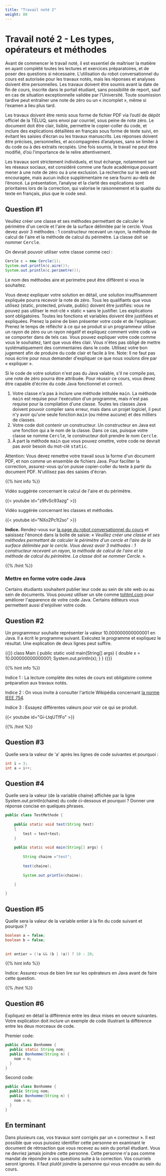 ```yaml
---
title: "Travail noté 2"
weight: 80
---
```


# Travail noté 2 - Les types, opérateurs et méthodes

Avant de commencer le travail noté, il est essentiel de maîtriser la matière en ayant complété toutes les lectures et exercices préparatoires, et de poser des questions si nécessaire. L’utilisation du robot conversationnel du cours est autorisée pour les travaux notés, mais les réponses et analyses doivent être personnelles. Les travaux doivent être soumis avant la date de fin de cours, inscrite dans le portail étudiant, sans possibilité de report, sauf en cas de situation exceptionnelle validée par l’Université. Toute soumission tardive peut entraîner une note de zéro ou un «&nbsp;incomplet&nbsp;», même si l’examen a lieu plus tard.

Les travaux doivent être remis sous forme de fichier PDF via l’outil de dépôt officiel de la TÉLUQ, sans envoi par courriel, sous peine de note zéro. Le document doit être clair, lisible, permettre le copier-coller du code, et inclure des explications détaillées en français sous forme de texte suivi, en évitant les saisies d’écran ou les travaux manuscrits. Les réponses doivent être précises, personnelles, et accompagnées d’analyses, sans se limiter à du code ou à des extraits recopiés. Une fois soumis, le travail ne peut être modifié, d’où l’importance de le relire attentivement.

Les travaux sont strictement individuels, et tout échange, notamment sur les réseaux sociaux, est considéré comme une faute académique pouvant mener à une note de zéro ou à une exclusion. La recherche sur le web est encouragée, mais aucun indice supplémentaire ne sera fourni au-delà de l’énoncé. La présentation, l’analyse et la clarté des explications sont prioritaires lors de la correction, qui valorise le raisonnement et la qualité du texte en français, plus que le code seul.
## Question #1

<p>Veuillez créer une classe et ses méthodes permettant de calculer le périmètre d'un cercle et l'aire de la surface délimitée par le cercle. Vous devez avoir 3 méthodes : 1 constructeur recevant un rayon, la méthode de calcul de l'aire et la méthode de calcul du périmètre. La classe doit se nommer <tt>Cercle</tt>.</p>

<p>On devrait pouvoir utiliser votre classe comme ceci :
</p>


```java {style=github}
Cercle c = new Cercle(1);
System.out.println(c.aire());
System.out.println(c.perimetre());
```

Le nom des méthodes aire et perimetre peut être différent si vous le souhaitez.



<p>Vous devez expliquer votre solution en détail, une solution insuffisamment expliquée pourra recevoir la note de zéro. Tous les qualifiants que vous utilisez (static, protected, private, public) doivent être justifiés: vous ne pouvez pas utiliser le mot-clé «&nbsp;static&nbsp;» sans le justifier. Les explications sont obligatoires. Toutes les fonctions et variables doivent être justifiées et expliquées. Prenez la peine de bien présenter votre code et de l'expliquer. Prenez le temps de réfléchir à ce qui se produit si un programmeur utilise un rayon de zéro ou un rayon négatif et expliquez comment votre code va se comporter dans de tels cas. Vous pouvez expliquer votre code comme vous le souhaitez, tant que vous êtes clair. Vous n'êtes pas obligé de mettre systématiquement des commentaires dans le code. Utilisez votre bon jugement afin de produire du code clair et facile à lire. Note: Il ne faut pas nous écrire pour nous demander d'expliquer ce que nous voulons dire par «&nbsp;expliquer&nbsp;». </p>


<p>Si le code de votre solution n'est pas du Java valable, s'il ne compile pas, une note de zéro pourra être attribuée. Pour réussir ce cours, vous devez être capable d'écrire du code Java fonctionnel et correct.</p>

<ol>
<li>Votre classe n'a pas à inclure une méthode intitulée <tt>main</tt>. La méthode <tt>main</tt> est requise pour l'exécution d'un programme, mais n'est pas requise pour la compilation d'une classe. Toutes les classes Java doivent pouvoir compiler sans erreur, mais dans un projet logiciel, il peut n'y avoir qu'une seule fonction <tt>main</tt> (ou même aucune) et des milliers de classes.</li>

<li>Votre code doit contenir un constructeur. Un constructeur en Java est une fonction qui a le nom de la classe. Dans ce cas, puisque votre classe se nomme <tt>Cercle</tt>, le constructeur doit prendre le nom <tt>Cercle</tt>.</li>

<li>À part la méthode <tt>main</tt> que vous pouvez omettre, votre code ne devrait pas avoir besoin du mot-clé <tt>static</tt>.</li>
</ol>


<p>Attention: Vous devez remettre votre travail sous la forme d'un document PDF, et non comme un ensemble de fichiers Java. Pour faciliter la correction, assurez-vous qu'on puisse copier-coller du texte à partir du document PDF. N'utilisez pas des saisies d'écran.</p>



{{% hint info %}}

<p>Vidéo suggérée concernant le calcul de l'aire et du périmètre.</p>


{{< youtube id="z9fvSc93azg" >}}



<p>Vidéo suggérée concernant les classes et méthodes.</p>

{{< youtube id="NXo2Pc1t2so" >}}



<p><strong>Indice.</strong> Rendez-vous sur <a href="https://rc-inf1220.teluq.ca/">la page du robot conversationnel du cours</a> et saisissez l'énoncé dans la boîte de saisie: «&nbsp;<em>Veuillez créer une classe et ses méthodes permettant de calculer le périmètre d'un cercle et l'aire de la surface délimitée par le cercle. Vous devez avoir 3 méthodes : 1 constructeur recevant un rayon, la méthode de calcul de l'aire et la méthode de calcul du périmètre. La classe doit se nommer Cercle.</em>&nbsp;».</p>

{{% /hint %}}


### Mettre en forme votre code Java


<p>Certains étudiants souhaitent publier leur code au sein de site web ou au sein de documents. Vous pouvez utiliser un site comme <a href="https://tohtml.com">tohtml.com</a> pour améliorer l'apparence de votre code Java. Certains éditeurs vous permettent aussi d'enjoliver votre code. </p>




## Question #2



<p>Un programmeur souhaite représenter la valeur 10.000000000000001 en Java. Il a écrit le programme suivant. Exécutez le programme et expliquez le résultat. Une explication de deux lignes peut suffire.</p>

{{<inlineJava path="Main.java" lang="java" >}}
class Main {
  public static void main(String[] args) {
   double x =  10.000000000000001;
   System.out.println(x);
  }
}
{{</inlineJava>}}


{{% hint info %}}

<p>Indice 1 : La lecture complète des notes de cours est obligatoire comme préparation aux travaux notés.</p>

<p>Indice 2 : On vous invite à consulter l'article Wikipédia concernant <a href="https://fr.wikipedia.org/wiki/IEEE_754">la norme IEEE 754</a>.</p>

<p>Indice 3 : Essayez différentes valeurs pour voir ce qui se produit.</p>

{{< youtube id="Gi-LtqUTfFo" >}}

{{% /hint %}}





## Question #3


<p>Quelle sera la valeur de 'a' après les lignes de code suivantes et pourquoi :</p>

```java  {style=github}
int i = 3;
int a = i++;
```

## Question #4


<p>Quelle sera la valeur (de la variable chaine) affichée par la ligne System.out.println(chaine) du code ci-dessous et pourquoi ? Donner une réponse concise en quelques phrases.</p>

```java  {style=github}
public class TestMethode {
    
    public static void test(String test)
    {
        test = test+test;
    } 
    
    public static void main(String[] args) {
        
        String chaine ="test";
        
        test(chaine);
        
        System.out.println(chaine);

    }
    
}
```

## Question #5

<p>Quelle sera la valeur de la variable entier à la fin du code suivant et pourquoi ?</p>

```java  {style=github}
boolean a = false;
boolean b = false;
        
        	
int entier = (!a && (b | !a)) ? 10 : 20;
```


{{% hint info %}}

<p>Indice: Assurez-vous de bien lire sur les opérateurs en Java avant de faire cette question.</p>


{{% /hint %}}


## Question #6

Expliquez en détail la différence entre les deux mises en oeuvre suivantes. Votre explication doit inclure un exemple de code illustrant la différence entre les deux morceaux de code.


Premier code:

```java  {style=github}
public class Bonhomme {
  public static String nom;
  public Bonhomme(String n) {
    nom = n;
  }
}
```

Second code:

```java  {style=github}
public class Bonhomme {
  public String nom;
  public Bonhomme(String n) {
    nom = n;
  }
}
```


## En terminant

<p>Dans plusieurs cas, vos travaux sont corrigés par un «&nbsp;correcteur&nbsp;». Il est possible que vous puissiez identifier cette personne en examinant le document de rétroaction que vous recevez au sein du portail étudiant. Vous ne devriez jamais joindre cette personne. Cette personne n'a pas comme mandat de répondre à vos questions suite à la correction. Vos courriels seront ignorés. Il faut plutôt joindre la personne qui vous encadre au sein du cours.</p>
